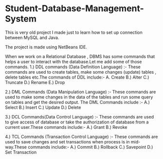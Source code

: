# Student-Database-Management-System
This is very old project I made just to learn how to set up connection between MySQL and Java.

The project is made using NetBeans IDE.

When we work on a Relational Database , DBMS has some commands that helps a user to interact with the database.Let me add some of those commands.
1.) DDL commands (Data Definition Language) :- These commands are used to create tables, make some changes (update) tables , delete tables etc.The commands of DDL include:-
A. Create     B.) Alter    C.) Truncate    D.) Rename      E.) Drop

2.) DML Commands (Data Manipulation Language) :- These commands are used to make some changes in the data of the tables and run some query on tables and get the desired output.
The DML Commands include :- A.) Select   B.) Insert   C.) Update   D.) Delete

3.) DCL Commands(Data Control Language) :- These commands are used to give access of database or take the authorization of database from a current user.These commands include:-
A.) Grant     B.) Revoke

4.) TCL Commands (Transaction Control Language) :- These commands are used to save changes and set transactions when process is in mid-way.These commands include:-
A.) Commit   B.) Rollback   C.) Savepoint   D.) Set Transaction

